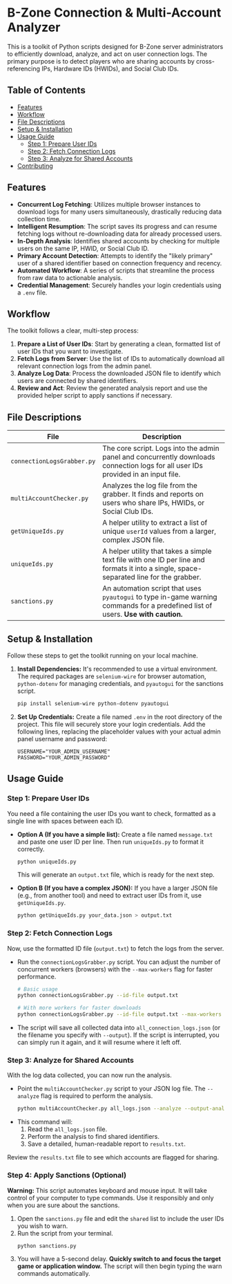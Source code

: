 # B-Zone Connection & Multi-Account Analyzer

This is a toolkit of Python scripts designed for B-Zone server administrators to efficiently download, analyze, and act on user connection logs. The primary purpose is to detect players who are sharing accounts by cross-referencing IPs, Hardware IDs (HWIDs), and Social Club IDs.

## Table of Contents
- [Features](#features)
- [Workflow](#workflow)
- [File Descriptions](#file-descriptions)
- [Setup & Installation](#setup--installation)
- [Usage Guide](#usage-guide)
  - [Step 1: Prepare User IDs](#step-1-prepare-user-ids)
  - [Step 2: Fetch Connection Logs](#step-2-fetch-connection-logs)
  - [Step 3: Analyze for Shared Accounts](#step-3-analyze-for-shared-accounts)
- [Contributing](#contributing)


## Features

- **Concurrent Log Fetching**: Utilizes multiple browser instances to download logs for many users simultaneously, drastically reducing data collection time.
- **Intelligent Resumption**: The script saves its progress and can resume fetching logs without re-downloading data for already processed users.
- **In-Depth Analysis**: Identifies shared accounts by checking for multiple users on the same IP, HWID, or Social Club ID.
- **Primary Account Detection**: Attempts to identify the "likely primary" user of a shared identifier based on connection frequency and recency.
- **Automated Workflow**: A series of scripts that streamline the process from raw data to actionable analysis.
- **Credential Management**: Securely handles your login credentials using a `.env` file.

## Workflow

The toolkit follows a clear, multi-step process:

1.  **Prepare a List of User IDs**: Start by generating a clean, formatted list of user IDs that you want to investigate.
2.  **Fetch Logs from Server**: Use the list of IDs to automatically download all relevant connection logs from the admin panel.
3.  **Analyze Log Data**: Process the downloaded JSON file to identify which users are connected by shared identifiers.
4.  **Review and Act**: Review the generated analysis report and use the provided helper script to apply sanctions if necessary.

## File Descriptions

| File                       | Description                                                                                                                              |
| -------------------------- | ---------------------------------------------------------------------------------------------------------------------------------------- |
| `connectionLogsGrabber.py` | The core script. Logs into the admin panel and concurrently downloads connection logs for all user IDs provided in an input file.          |
| `multiAccountChecker.py`   | Analyzes the log file from the grabber. It finds and reports on users who share IPs, HWIDs, or Social Club IDs.                             |
| `getUniqueIds.py`          | A helper utility to extract a list of unique `userId` values from a larger, complex JSON file.                                           |
| `uniqueIds.py`             | A helper utility that takes a simple text file with one ID per line and formats it into a single, space-separated line for the grabber. |
| `sanctions.py`             | An automation script that uses `pyautogui` to type in-game warning commands for a predefined list of users. **Use with caution.** |

## Setup & Installation

Follow these steps to get the toolkit running on your local machine.


1.  **Install Dependencies:**
    It's recommended to use a virtual environment. The required packages are `selenium-wire` for browser automation, `python-dotenv` for managing credentials, and `pyautogui` for the sanctions script.
    ```bash
    pip install selenium-wire python-dotenv pyautogui
    ```

2.  **Set Up Credentials:**
    Create a file named `.env` in the root directory of the project. This file will securely store your login credentials. Add the following lines, replacing the placeholder values with your actual admin panel username and password:
    ```env
    USERNAME="YOUR_ADMIN_USERNAME"
    PASSWORD="YOUR_ADMIN_PASSWORD"
    ```

## Usage Guide

### Step 1: Prepare User IDs

You need a file containing the user IDs you want to check, formatted as a single line with spaces between each ID.

-   **Option A (If you have a simple list):** Create a file named `message.txt` and paste one user ID per line. Then run `uniqueIds.py` to format it correctly.
    ```bash
    python uniqueIds.py
    ```
    This will generate an `output.txt` file, which is ready for the next step.

-   **Option B (If you have a complex JSON):** If you have a larger JSON file (e.g., from another tool) and need to extract user IDs from it, use `getUniqueIds.py`.
    ```bash
    python getUniqueIds.py your_data.json > output.txt
    ```

### Step 2: Fetch Connection Logs

Now, use the formatted ID file (`output.txt`) to fetch the logs from the server.

-   Run the `connectionLogsGrabber.py` script. You can adjust the number of concurrent workers (browsers) with the `--max-workers` flag for faster performance.
    ```bash
    # Basic usage
    python connectionLogsGrabber.py --id-file output.txt

    # With more workers for faster downloads
    python connectionLogsGrabber.py --id-file output.txt --max-workers 8 --output all_logs.json
    ```
-   The script will save all collected data into `all_connection_logs.json` (or the filename you specify with `--output`). If the script is interrupted, you can simply run it again, and it will resume where it left off.

### Step 3: Analyze for Shared Accounts

With the log data collected, you can now run the analysis.

-   Point the `multiAccountChecker.py` script to your JSON log file. The `--analyze` flag is required to perform the analysis.
    ```bash
    python multiAccountChecker.py all_logs.json --analyze --output-analysis results.txt
    ```
-   This command will:
    1.  Read the `all_logs.json` file.
    2.  Perform the analysis to find shared identifiers.
    3.  Save a detailed, human-readable report to `results.txt`.

Review the `results.txt` file to see which accounts are flagged for sharing.

### Step 4: Apply Sanctions (Optional)

**Warning:** This script automates keyboard and mouse input. It will take control of your computer to type commands. Use it responsibly and only when you are sure about the sanctions.

1.  Open the `sanctions.py` file and edit the `shared` list to include the user IDs you wish to warn.
2.  Run the script from your terminal.
    ```bash
    python sanctions.py
    ```
3.  You will have a 5-second delay. **Quickly switch to and focus the target game or application window.** The script will then begin typing the warn commands automatically.
